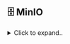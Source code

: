 ## 🗄️ MinIO

<details>
<summary>Click to expand..</summary>

### 🔗 Links

#### UI
- [MinIO UI](http://192.168.49.2.nip.io:30001/login)
  - **User:** `test69696969` | **Password:** `test69696969`

#### API
- **Endpoint:** `http://192.168.49.2.nip.io:30000`
  - **Access Key:** `test69696969` | **Secret Key:** `test69696969`

<br><br>

### ❌ Uninstall

#### 🗑️ Full Uninstall
```shell
# Delete the MinIO namespace and all resources within it
kubectl delete namespace minio-dev
```

#### 🔍 Uninstall Steps
```shell
# Delete the Pod
kubectl delete pod minio -n minio-dev

# Delete the Secret
kubectl delete secret minio-secret -n minio-dev

# Delete the PersistentVolumeClaim
kubectl delete pvc minio-pvc -n minio-dev

# Delete the PersistentVolume
kubectl delete pv minio-pv

# Delete the Service
kubectl delete service minio-service -n minio-dev

# Delete the Namespace
kubectl delete namespace minio-dev
```

<br><br>

### ✅ Install
```shell
bash ./minio/setup.sh
```

<br><br>

### 🔄 Re-install
```shell
bash ./reinstall.sh --minio
```

<br><br>

### 🔼 Upgrade
```shell
bash ./minio/setup.sh
```
- In most cases, just re-running this will detect changes. For credential changes, you must delete the pod. In local environments, use the reinstall script for ease.

<br><br>

### 🛠️ MinIO Client

#### 📥 Install
- [MinIO Client Documentation](https://min.io/docs/minio/linux/reference/minio-mc.html)
- Check architecture with `uname -m`:
  - `x86_64` indicates Intel.

#### 📦 Installation for x86_64
```shell
# ==== INSTALL =====
curl https://dl.min.io/client/mc/release/linux-amd64/mc \
  --create-dirs \
  -o $HOME/minio-binaries/mc

chmod +x $HOME/minio-binaries/mc
export PATH=$PATH:$HOME/minio-binaries/

# mc --help

# ==== SET ALIAS =====
# If using zsh, run the mc command in the zsh shell
bash +o history
mc alias set minio http://192.168.49.2.nip.io:30000 test69696969 test69696969
bash -o history

# ==== TEST CONNECTION =====
mc admin info minio
```

<br><br>

### 📦 MinIO for GitLab
- [GitLab Object Storage Documentation](https://docs.gitlab.com/charts/advanced/external-object-storage/minio.html)
- Create the buckets below only when fully switching to external object storage. If this instance is for the GitLab runner only, it's not necessary.

```shell
mc mb minio/gitlab-registry-storage
mc mb minio/gitlab-lfs-storage
mc mb minio/gitlab-artifacts-storage
mc mb minio/gitlab-uploads-storage
mc mb minio/gitlab-packages-storage
mc mb minio/gitlab-backup-storage
```

</details>
